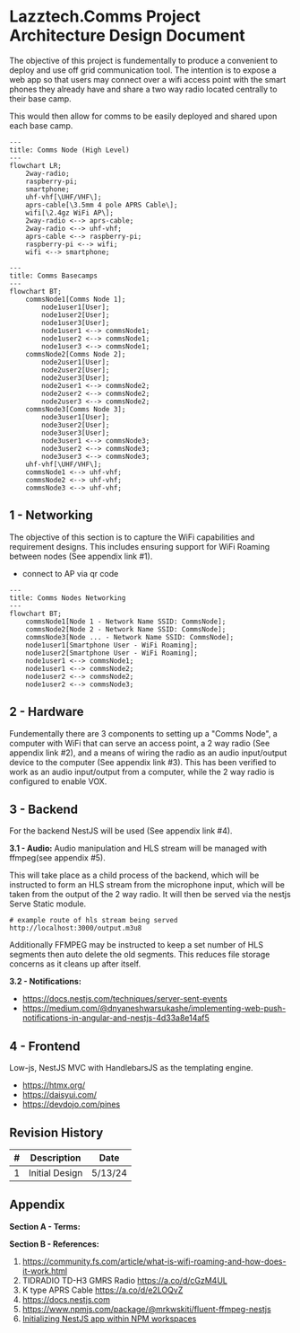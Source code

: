 # Lazztech.Comms Project Architecture Design Document

The objective of this project is fundementally to produce a convenient to deploy and use off grid communication tool. The intention is to expose a web app so that users may connect over a wifi access point with the smart phones they already have and share a two way radio located centrally to their base camp.

This would then allow for comms to be easily deployed and shared upon each base camp.

```mermaid
---
title: Comms Node (High Level)
---
flowchart LR;
    2way-radio;
    raspberry-pi;
    smartphone;
    uhf-vhf[\UHF/VHF\];
    aprs-cable[\3.5mm 4 pole APRS Cable\];
    wifi[\2.4gz WiFi AP\];
    2way-radio <--> aprs-cable;
    2way-radio <--> uhf-vhf;
    aprs-cable <--> raspberry-pi;
    raspberry-pi <--> wifi;
    wifi <--> smartphone;
```

```mermaid
---
title: Comms Basecamps
---
flowchart BT;
    commsNode1[Comms Node 1];
        node1user1[User];
        node1user2[User];
        node1user3[User];
        node1user1 <--> commsNode1;
        node1user2 <--> commsNode1;
        node1user3 <--> commsNode1;
    commsNode2[Comms Node 2];
        node2user1[User];
        node2user2[User];
        node2user3[User];
        node2user1 <--> commsNode2;
        node2user2 <--> commsNode2;
        node2user3 <--> commsNode2;
    commsNode3[Comms Node 3];
        node3user1[User];
        node3user2[User];
        node3user3[User];
        node3user1 <--> commsNode3;
        node3user2 <--> commsNode3;
        node3user3 <--> commsNode3;
    uhf-vhf[\UHF/VHF\];
    commsNode1 <--> uhf-vhf;
    commsNode2 <--> uhf-vhf;
    commsNode3 <--> uhf-vhf;
```

## 1 - Networking
The objective of this section is to capture the WiFi capabilities and requirement designs. This includes ensuring support for WiFi Roaming between nodes (See appendix link #1).

- connect to AP via qr code

```mermaid
---
title: Comms Nodes Networking
---
flowchart BT;
    commsNode1[Node 1 - Network Name SSID: CommsNode];
    commsNode2[Node 2 - Network Name SSID: CommsNode];
    commsNode3[Node ... - Network Name SSID: CommsNode];
    node1user1[Smartphone User - WiFi Roaming];
    node1user2[Smartphone User - WiFi Roaming];
    node1user1 <--> commsNode1;
    node1user1 <--> commsNode2;
    node1user2 <--> commsNode2;
    node1user2 <--> commsNode3;
```

## 2 - Hardware

Fundementally there are 3 components to setting up a "Comms Node", a computer with WiFi that can serve an access point, a 2 way radio (See appendix link #2), and a means of wiring the radio as an audio input/output device to the computer (See appendix link #3). This has been verified to work as an audio input/output from a computer, while the 2 way radio is configured to enable VOX.

## 3 - Backend
For the backend NestJS will be used (See appendix link #4).

**3.1 - Audio:**
Audio manipulation and HLS stream will be managed with ffmpeg(see appendix #5).

This will take place as a child process of the backend, which will be instructed to form an HLS stream from the microphone input, which will be taken from the output of the 2 way radio. It will then be served via the nestjs Serve Static module.

```
# example route of hls stream being served
http://localhost:3000/output.m3u8
```

Additionally FFMPEG may be instructed to keep a set number of HLS segments then auto delete the old segments. This reduces file storage concerns as it cleans up after itself.

**3.2 - Notifications:**
- https://docs.nestjs.com/techniques/server-sent-events
- https://medium.com/@dnyaneshwarsukashe/implementing-web-push-notifications-in-angular-and-nestjs-4d33a8e14af5

## 4 - Frontend
Low-js, NestJS MVC with HandlebarsJS as the templating engine.

- https://htmx.org/
- https://daisyui.com/
- https://devdojo.com/pines

## Revision History

| # |  Description | Date |
| -------- | ------- | ------- |
| 1 | Initial Design | 5/13/24 |

## Appendix

**Section A - Terms:**

**Section B - References:**
1. https://community.fs.com/article/what-is-wifi-roaming-and-how-does-it-work.html
2. TIDRADIO TD-H3 GMRS Radio https://a.co/d/cGzM4UL
3. K type APRS Cable https://a.co/d/e2LOQvZ
4. https://docs.nestjs.com
5. https://www.npmjs.com/package/@mrkwskiti/fluent-ffmpeg-nestjs
2. [Initializing NestJS app within NPM workspaces](https://www.youtube.com/watch?v=tLyis8c4vC0)